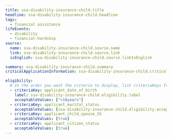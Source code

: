 ```yaml
---
title: ssa-disability-insurance-child.title
headline: ssa-disability-insurance-child.headline
tags:
  - financial assistance
lifeEvents:
  - disability
  - financial-hardship
source:
  name: ssa-disability-insurance-child.source.name
  link: ssa-disability-insurance-child.source.link
  isEnglish: ssa-disability-insurance-child.source.linkIsEnglish

summary: ssa-disability-insurance-child.summary
criticalApplicationInformation: ssa-disability-insurance-child.criticalApplicationInformation

eligibility:
  # In the order you want the criteria to display, list criteriaKeys from the csv here, each followed by a comma-separated list of which values indicate eligibility for that criteria. Wrap individual values in quotes if they have inner commas.
  - criteriaKey: applicant_date_of_birth
    label: ssa-disability-insurance-child.eligibility.label
    acceptableValues: ["<18years"]
  - criteriaKey: applicant_marital_status
    acceptableValues: [ssa-disability-insurance-child.eligibility.acceptableValues]
  - criteriaKey: applicant_child_spouse_SS
    acceptableValues: [true]
  - criteriaKey: applicant_citizen_status
    acceptableValues: [true]
---
```

